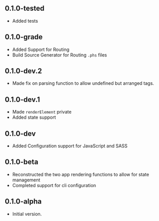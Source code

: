 ## 0.1.0-tested
- Added tests
## 0.1.0-grade
- Added Support for Routing
- Build Source Generator for Routing `.phs` files

## 0.1.0-dev.2
- Made fix on parsing function to allow undefined but arranged tags.

## 0.1.0-dev.1
- Made `renderElement` private
- Added state support

## 0.1.0-dev
- Added Configuration support for JavaScript and SASS

## 0.1.0-beta

- Reconstructed the two app rendering functions to allow for state management
- Completed support for cli configuration

## 0.1.0-alpha

- Initial version.
